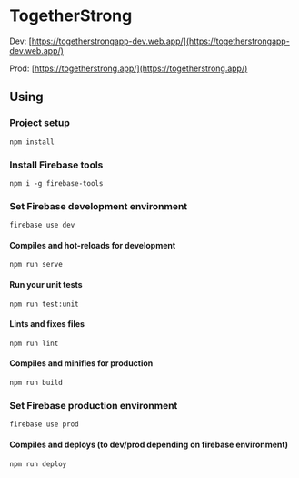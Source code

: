 # TogetherStrong

Dev: [https://togetherstrongapp-dev.web.app/](https://togetherstrongapp-dev.web.app/)

Prod: [https://togetherstrong.app/](https://togetherstrong.app/)

## Using

### Project setup

```
npm install
```

### Install Firebase tools

```
npm i -g firebase-tools
```

### Set Firebase development environment

```
firebase use dev
```

#### Compiles and hot-reloads for development

```
npm run serve
```

#### Run your unit tests

```
npm run test:unit
```

#### Lints and fixes files

```
npm run lint
```

#### Compiles and minifies for production

```
npm run build
```

### Set Firebase production environment

```
firebase use prod
```

#### Compiles and deploys (to dev/prod depending on firebase environment)

```
npm run deploy
```
